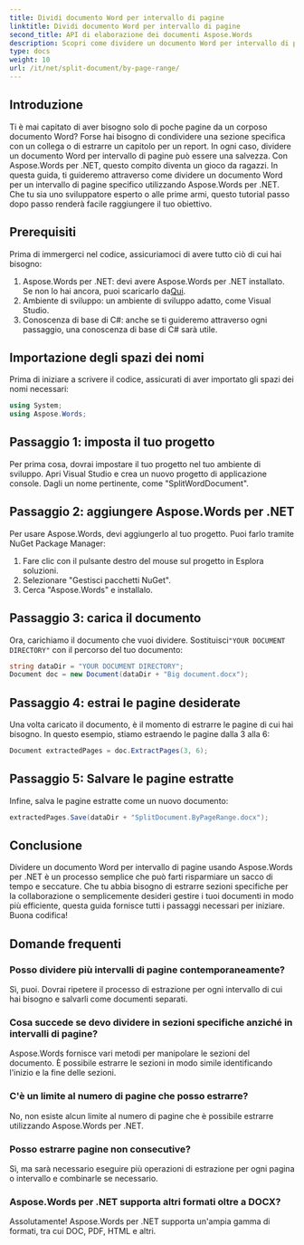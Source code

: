 ```yaml
---
title: Dividi documento Word per intervallo di pagine
linktitle: Dividi documento Word per intervallo di pagine
second_title: API di elaborazione dei documenti Aspose.Words
description: Scopri come dividere un documento Word per intervallo di pagine usando Aspose.Words per .NET con la nostra guida dettagliata passo dopo passo. Perfetta per gli sviluppatori.
type: docs
weight: 10
url: /it/net/split-document/by-page-range/
---
```

## Introduzione

Ti è mai capitato di aver bisogno solo di poche pagine da un corposo documento Word? Forse hai bisogno di condividere una sezione specifica con un collega o di estrarre un capitolo per un report. In ogni caso, dividere un documento Word per intervallo di pagine può essere una salvezza. Con Aspose.Words per .NET, questo compito diventa un gioco da ragazzi. In questa guida, ti guideremo attraverso come dividere un documento Word per un intervallo di pagine specifico utilizzando Aspose.Words per .NET. Che tu sia uno sviluppatore esperto o alle prime armi, questo tutorial passo dopo passo renderà facile raggiungere il tuo obiettivo.

## Prerequisiti

Prima di immergerci nel codice, assicuriamoci di avere tutto ciò di cui hai bisogno:

1.  Aspose.Words per .NET: devi avere Aspose.Words per .NET installato. Se non lo hai ancora, puoi scaricarlo da[Qui](https://releases.aspose.com/words/net/).
2. Ambiente di sviluppo: un ambiente di sviluppo adatto, come Visual Studio.
3. Conoscenza di base di C#: anche se ti guideremo attraverso ogni passaggio, una conoscenza di base di C# sarà utile.

## Importazione degli spazi dei nomi

Prima di iniziare a scrivere il codice, assicurati di aver importato gli spazi dei nomi necessari:

```csharp
using System;
using Aspose.Words;
```

## Passaggio 1: imposta il tuo progetto

Per prima cosa, dovrai impostare il tuo progetto nel tuo ambiente di sviluppo. Apri Visual Studio e crea un nuovo progetto di applicazione console. Dagli un nome pertinente, come "SplitWordDocument".

## Passaggio 2: aggiungere Aspose.Words per .NET

Per usare Aspose.Words, devi aggiungerlo al tuo progetto. Puoi farlo tramite NuGet Package Manager:

1. Fare clic con il pulsante destro del mouse sul progetto in Esplora soluzioni.
2. Selezionare "Gestisci pacchetti NuGet".
3. Cerca "Aspose.Words" e installalo.

## Passaggio 3: carica il documento

 Ora, carichiamo il documento che vuoi dividere. Sostituisci`"YOUR DOCUMENT DIRECTORY"` con il percorso del tuo documento:

```csharp
string dataDir = "YOUR DOCUMENT DIRECTORY";
Document doc = new Document(dataDir + "Big document.docx");
```

## Passaggio 4: estrai le pagine desiderate

Una volta caricato il documento, è il momento di estrarre le pagine di cui hai bisogno. In questo esempio, stiamo estraendo le pagine dalla 3 alla 6:

```csharp
Document extractedPages = doc.ExtractPages(3, 6);
```

## Passaggio 5: Salvare le pagine estratte

Infine, salva le pagine estratte come un nuovo documento:

```csharp
extractedPages.Save(dataDir + "SplitDocument.ByPageRange.docx");
```

## Conclusione

Dividere un documento Word per intervallo di pagine usando Aspose.Words per .NET è un processo semplice che può farti risparmiare un sacco di tempo e seccature. Che tu abbia bisogno di estrarre sezioni specifiche per la collaborazione o semplicemente desideri gestire i tuoi documenti in modo più efficiente, questa guida fornisce tutti i passaggi necessari per iniziare. Buona codifica!

## Domande frequenti

### Posso dividere più intervalli di pagine contemporaneamente?

Sì, puoi. Dovrai ripetere il processo di estrazione per ogni intervallo di cui hai bisogno e salvarli come documenti separati.

### Cosa succede se devo dividere in sezioni specifiche anziché in intervalli di pagine?

Aspose.Words fornisce vari metodi per manipolare le sezioni del documento. È possibile estrarre le sezioni in modo simile identificando l'inizio e la fine delle sezioni.

### C'è un limite al numero di pagine che posso estrarre?

No, non esiste alcun limite al numero di pagine che è possibile estrarre utilizzando Aspose.Words per .NET.

### Posso estrarre pagine non consecutive?

Sì, ma sarà necessario eseguire più operazioni di estrazione per ogni pagina o intervallo e combinarle se necessario.

### Aspose.Words per .NET supporta altri formati oltre a DOCX?

Assolutamente! Aspose.Words per .NET supporta un'ampia gamma di formati, tra cui DOC, PDF, HTML e altri.
